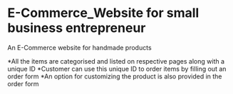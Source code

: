 # E-Commerce_Website for small business entrepreneur
An E-Commerce website for handmade products

*All the items are categorised and listed on respective pages along with a unique ID 
*Customer can use this unique ID to order items by filling out an order form
*An option for customizing the product is also provided in the order form
